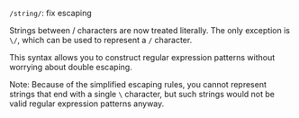 `/string/`: fix escaping

Strings between / characters are now treated literally. The only exception is `\/`, which can be used to represent a `/` character.

This syntax allows you to construct regular expression patterns without worrying about double escaping.

Note: Because of the simplified escaping rules, you cannot represent strings that end with a single `\` character,
but such strings would not be valid regular expression patterns anyway.
